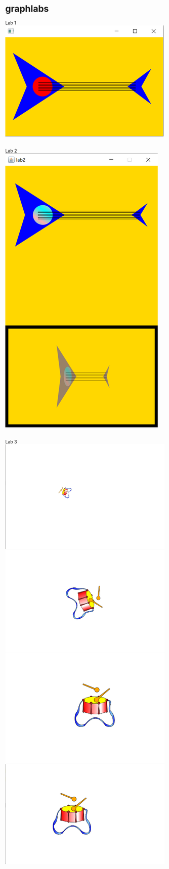 # graphlabs
Lab 1</br>
![Image description](https://github.com/tvoyammn/graphlabs/blob/master/graph-lab1/lab1.png)
</br>
</br>
</br>
Lab 2</br>
![Image description](https://github.com/tvoyammn/graphlabs/blob/master/graph-lab2/lab2.png)
</br>
</br>
</br>
Lab 3</br>
![Image description](https://github.com/tvoyammn/graphlabs/blob/master/graph-lab3/lab3(1).png)
![Image description](https://github.com/tvoyammn/graphlabs/blob/master/graph-lab3/lab3(2).png)
![Image description](https://github.com/tvoyammn/graphlabs/blob/master/graph-lab3/lab3(3).png)
![Image description](https://github.com/tvoyammn/graphlabs/blob/master/graph-lab3/lab3(4).png)
